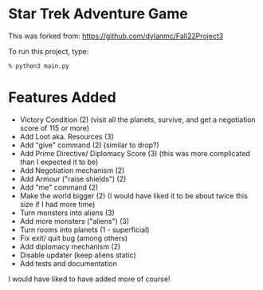 Star Trek Adventure Game
========================

This was forked from: https://github.com/dylanmc/Fall22Project3

To run this project, type:

```
% python3 main.py
```

Features Added
=============

- Victory Condition (2) (visit all the planets, survive, and get a negotiation score of 115 or more)
- Add Loot aka. Resources (3)
- Add "give" command (2) (similar to drop?)
- Add Prime Directive/ Diplomacy Score (3) (this was more complicated than I expected it to be)
- Add Negotiation mechanism (2)
- Add Armour ("raise shields") (2)
- Add "me" command (2)
- Make the world bigger (2) (I would have liked it to be about twice this size if I had more time)
- Turn monsters into aliens (3)
- Add more monsters ("aliens") (3)
- Turn rooms into planets (1 - superficial)
- Fix exit/ quit bug (among others)
- Add diplomacy mechanism (2)
- Disable updater (keep aliens static)
- Add tests and documentation

I would have liked to have added more of course!
